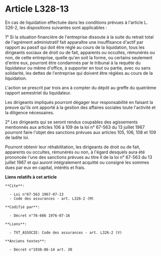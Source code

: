 # Article L328-13

En cas de liquidation effectuée dans les conditions prévues à l'article L. 326-2, les dispositions suivantes sont
applicables :

1° Si la situation financière de l'entreprise dissoute à la suite du retrait total de l'agrément administratif fait
apparaître une insuffisance d'actif par rapport au passif qui doit être réglé au cours de la liquidation, tous les dirigeants
sociaux de droit ou de fait, apparents ou occultes, rémunérés ou non, de cette entreprise, quelle qu'en soit la forme, ou
certains seulement d'entre eux, pourront être condamnés par le tribunal à la requête du liquidateur ou même d'office, à
supporter en tout ou partie, avec ou sans solidarité, les dettes de l'entreprise qui doivent être réglées au cours de la
liquidation.

L'action se prescrit par trois ans à compter du dépôt au greffe du quatrième rapport semestriel du liquidateur.

Les dirigeants impliqués pourront dégager leur responsabilité en faisant la preuve qu'ils ont apporté à la gestion des
affaires sociales toute l'activité et la diligence nécessaires.

2° Les dirigeants qui se seront rendus coupables des agissements mentionnés aux articles 106 à 109 de la loi n° 67-563 du 13
juillet 1967 pourront faire l'objet des sanctions prévues aux articles 105, 106, 108 et 109 de ladite loi.

Pourront obtenir leur réhabilitation, les dirigeants de droit ou de fait, apparents ou occultes, rémunérés ou non, à l'égard
desquels aura été prononcée l'une des sanctions prévues au titre II de la loi n° 67-563 du 13 juillet 1967 et qui auront
intégralement acquitté ou consigné les sommes dues par eux en capital, intérêts et frais.

**Liens relatifs à cet article**

	**Cite**:

	  - Loi n°67-563 1967-07-13
	  - Code des assurances - art. L326-2 (M)

	**Codifié par**:

	  - Décret n°76-666 1976-07-16

	**Liens**:

	  - TXT_ASSOCIE: Code des assurances - art. L326-2 (V)

	**Anciens textes**:

	  - Décret n°1938-06-14 art. 30
